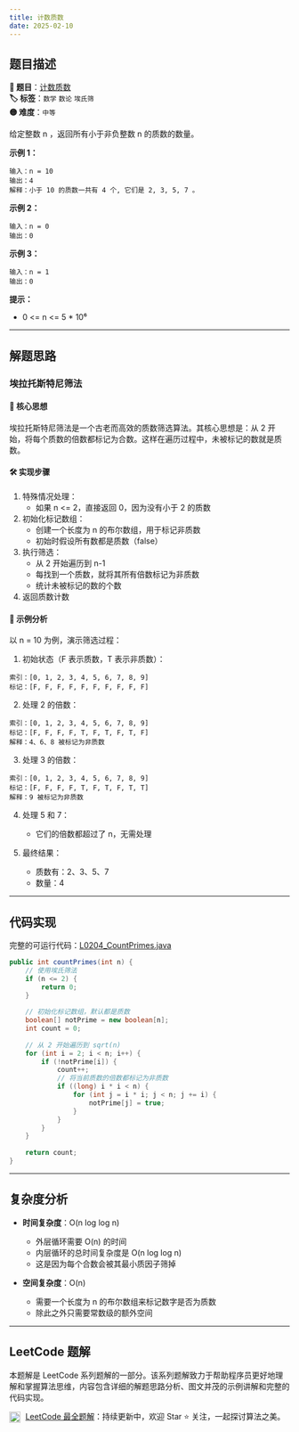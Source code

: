 ```yaml
---
title: 计数质数
date: 2025-02-10
---
```


## 题目描述

**🔗 题目**：[计数质数](https://leetcode.cn/problems/count-primes/)  
**🏷️ 标签**：`数学` `数论` `埃氏筛`  
**🟡 难度**：`中等`  

给定整数 n ，返回所有小于非负整数 n 的质数的数量。

**示例 1：**
```
输入：n = 10
输出：4
解释：小于 10 的质数一共有 4 个, 它们是 2, 3, 5, 7 。
```

**示例 2：**
```
输入：n = 0
输出：0
```

**示例 3：**
```
输入：n = 1
输出：0
```

**提示：**
- 0 <= n <= 5 * 10⁶

---

## 解题思路

### 埃拉托斯特尼筛法

#### 📝 核心思想
埃拉托斯特尼筛法是一个古老而高效的质数筛选算法。其核心思想是：从 2 开始，将每个质数的倍数都标记为合数。这样在遍历过程中，未被标记的数就是质数。

#### 🛠️ 实现步骤
1. 特殊情况处理：
   - 如果 n <= 2，直接返回 0，因为没有小于 2 的质数
2. 初始化标记数组：
   - 创建一个长度为 n 的布尔数组，用于标记非质数
   - 初始时假设所有数都是质数（false）
3. 执行筛选：
   - 从 2 开始遍历到 n-1
   - 每找到一个质数，就将其所有倍数标记为非质数
   - 统计未被标记的数的个数
4. 返回质数计数

#### 🧩 示例分析
以 n = 10 为例，演示筛选过程：

1. 初始状态（F 表示质数，T 表示非质数）：
```
索引：[0, 1, 2, 3, 4, 5, 6, 7, 8, 9]
标记：[F, F, F, F, F, F, F, F, F, F]
```

2. 处理 2 的倍数：
```
索引：[0, 1, 2, 3, 4, 5, 6, 7, 8, 9]
标记：[F, F, F, F, T, F, T, F, T, F]
解释：4、6、8 被标记为非质数
```

3. 处理 3 的倍数：
```
索引：[0, 1, 2, 3, 4, 5, 6, 7, 8, 9]
标记：[F, F, F, F, T, F, T, F, T, T]
解释：9 被标记为非质数
```

4. 处理 5 和 7：
   - 它们的倍数都超过了 n，无需处理

5. 最终结果：
   - 质数有：2、3、5、7
   - 数量：4

---

## 代码实现

完整的可运行代码：[L0204_CountPrimes.java](../src/main/java/L0204_CountPrimes.java)

```java
public int countPrimes(int n) {
    // 使用埃氏筛法
    if (n <= 2) {
        return 0;
    }
    
    // 初始化标记数组，默认都是质数
    boolean[] notPrime = new boolean[n];
    int count = 0;
    
    // 从 2 开始遍历到 sqrt(n)
    for (int i = 2; i < n; i++) {
        if (!notPrime[i]) {
            count++;
            // 将当前质数的倍数都标记为非质数
            if ((long) i * i < n) {
                for (int j = i * i; j < n; j += i) {
                    notPrime[j] = true;
                }
            }
        }
    }
    
    return count;
}
```

---

## 复杂度分析

- **时间复杂度**：O(n log log n)
  - 外层循环需要 O(n) 的时间
  - 内层循环的总时间复杂度是 O(n log log n)
  - 这是因为每个合数会被其最小质因子筛掉

- **空间复杂度**：O(n)
  - 需要一个长度为 n 的布尔数组来标记数字是否为质数
  - 除此之外只需要常数级的额外空间

---

## LeetCode 题解

本题解是 LeetCode 系列题解的一部分。该系列题解致力于帮助程序员更好地理解和掌握算法思维，内容包含详细的解题思路分析、图文并茂的示例讲解和完整的代码实现。

<img src="https://github.githubassets.com/images/modules/logos_page/GitHub-Mark.png" alt="GitHub" width="20" style="vertical-align: middle; margin-right: 5px"> [LeetCode 最全题解](https://github.com/LjyYano/LeetCode)：持续更新中，欢迎 Star ⭐️ 关注，一起探讨算法之美。 